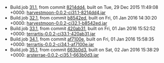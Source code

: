 * Build.job [31.1](https://travis-ci.org/ArsTerrae/ArsTerrae/jobs/99242738), from commit [8214dd4](https://github.com/ArsTerrae/ArsTerrae/commit/8214dd43d7c1b1f8ba3f026336362f5df2ecfe96), built on Tue, 29 Dec 2015 11:49:08 +0000: [harvestmoon-0.0.2-ci31.1-8214dd4.jar](https://github.com/ArsTerrae/CIBuilds/releases/download/ci31.1/harvestmoon-0.0.2-ci31.1-8214dd4.jar)
* Build.job [32.1](https://travis-ci.org/ArsTerrae/ArsTerrae/jobs/99709197), from commit [b8542ed](https://github.com/ArsTerrae/ArsTerrae/commit/b8542ed592272c0bcbb9f327992c48472ef9dee4), built on Fri, 01 Jan 2016 14:30:20 +0000: [harvestmoon-0.0.2-ci32.1-b8542ed.jar](https://github.com/ArsTerrae/CIBuilds/releases/download/ci32.1/harvestmoon-0.0.2-ci32.1-b8542ed.jar)
* Build.job [33.1](https://travis-ci.org/ArsTerrae/ArsTerrae/jobs/99714923), from commit [420ab31](https://github.com/ArsTerrae/ArsTerrae/commit/420ab31a483b2efef03e88e6d78d0e93a87dc1d8), built on Fri, 01 Jan 2016 15:52:52 +0000: [terrartis-0.0.2-ci33.1-420ab31.jar](https://github.com/ArsTerrae/CIBuilds/releases/download/ci33.1/terrartis-0.0.2-ci33.1-420ab31.jar)
* Build.job [34.1](https://travis-ci.org/ArsTerrae/ArsTerrae/jobs/99715510), from commit [af7100e](https://github.com/ArsTerrae/ArsTerrae/commit/af7100e2da1387ae12177ef68c670c5aaa5e7355), built on Fri, 01 Jan 2016 15:58:35 +0000: [terrartis-0.0.2-ci34.1-af7100e.jar](https://github.com/ArsTerrae/CIBuilds/releases/download/ci34.1/terrartis-0.0.2-ci34.1-af7100e.jar)
* Build.job [35.1](https://travis-ci.org/Terrartis/Terrartis/jobs/99832607), from commit [663b0d3](https://github.com/ArsTerrae/ArsTerrae/commit/663b0d3334784a4dbc1d8b1af3253cccd14f17ce), built on Sat, 02 Jan 2016 15:38:29 +0000: [arsterrae-0.0.2-ci35.1-663b0d3.jar](https://github.com/ArsTerrae/CIBuilds/releases/download/ci35.1/arsterrae-0.0.2-ci35.1-663b0d3.jar)
